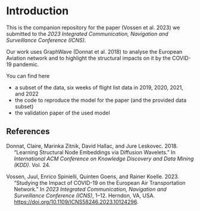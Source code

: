 
<!-- README.md is generated from README.Rmd. Please edit that file -->

# Introduction

This is the companion repository for the paper (Vossen et al. 2023) we
submitted to the *2023 Integrated Communication, Navigation and
Surveillance Conference (ICNS)*.

Our work uses GraphWave (Donnat et al. 2018) to analyse the European
Aviation network and to highlight the structural impacts on it by the
COVID-19 pandemic.

You can find here

- a subset of the data, six weeks of flight list data in 2019, 2020,
  2021, and 2022
- the code to reproduce the model for the paper (and the provided data
  subset)
- the validation paper of the used model

## References

<div id="refs" class="references csl-bib-body hanging-indent">

<div id="ref-donnat2018" class="csl-entry">

Donnat, Claire, Marinka Zitnik, David Hallac, and Jure Leskovec. 2018.
“Learning Structural Node Embeddings via Diffusion Wavelets.” In
*International ACM Conference on Knowledge Discovery and Data Mining
(KDD)*. Vol. 24.

</div>

<div id="ref-vossen2023" class="csl-entry">

Vossen, Juul, Enrico Spinielli, Quinten Goens, and Rainer Koelle. 2023.
“Studying the Impact of COVID-19 on the European Air Transportation
Network.” In *2023 Integrated Communication, Navigation and Surveillance
Conference (ICNS)*, 1–12. Herndon, VA, USA.
<https://doi.org/10.1109/ICNS58246.2023.10124296>.

</div>

</div>
